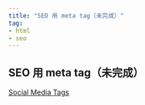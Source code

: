 ```yaml
---
title: "SEO 用 meta tag（未完成）"
tag: 
- html
- seo
---
```


##  SEO 用 meta tag（未完成）
[Social Media Tags](https://www.metatags.org/all-meta-tags-overview/the-important-meta-tags/social-media-metatags/)